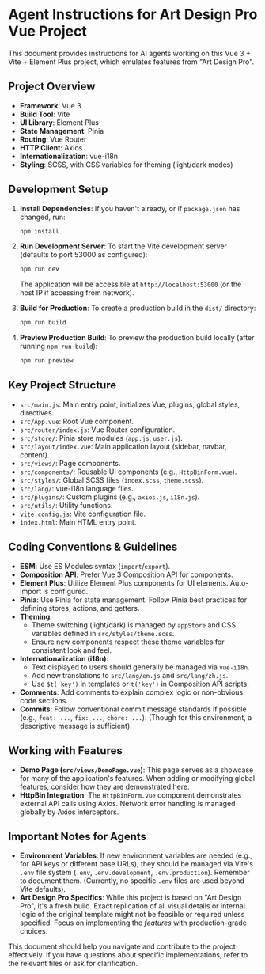 # Agent Instructions for Art Design Pro Vue Project

This document provides instructions for AI agents working on this Vue 3 + Vite + Element Plus project, which emulates features from "Art Design Pro".

## Project Overview

- **Framework**: Vue 3
- **Build Tool**: Vite
- **UI Library**: Element Plus
- **State Management**: Pinia
- **Routing**: Vue Router
- **HTTP Client**: Axios
- **Internationalization**: vue-i18n
- **Styling**: SCSS, with CSS variables for theming (light/dark modes)

## Development Setup

1.  **Install Dependencies**:
    If you haven't already, or if `package.json` has changed, run:
    ```bash
    npm install
    ```

2.  **Run Development Server**:
    To start the Vite development server (defaults to port 53000 as configured):
    ```bash
    npm run dev
    ```
    The application will be accessible at `http://localhost:53000` (or the host IP if accessing from network).

3.  **Build for Production**:
    To create a production build in the `dist/` directory:
    ```bash
    npm run build
    ```

4.  **Preview Production Build**:
    To preview the production build locally (after running `npm run build`):
    ```bash
    npm run preview
    ```

## Key Project Structure

- `src/main.js`: Main entry point, initializes Vue, plugins, global styles, directives.
- `src/App.vue`: Root Vue component.
- `src/router/index.js`: Vue Router configuration.
- `src/store/`: Pinia store modules (`app.js`, `user.js`).
- `src/layout/index.vue`: Main application layout (sidebar, navbar, content).
- `src/views/`: Page components.
- `src/components/`: Reusable UI components (e.g., `HttpBinForm.vue`).
- `src/styles/`: Global SCSS files (`index.scss`, `theme.scss`).
- `src/lang/`: vue-i18n language files.
- `src/plugins/`: Custom plugins (e.g., `axios.js`, `i18n.js`).
- `src/utils/`: Utility functions.
- `vite.config.js`: Vite configuration file.
- `index.html`: Main HTML entry point.

## Coding Conventions & Guidelines

- **ESM**: Use ES Modules syntax (`import`/`export`).
- **Composition API**: Prefer Vue 3 Composition API for components.
- **Element Plus**: Utilize Element Plus components for UI elements. Auto-import is configured.
- **Pinia**: Use Pinia for state management. Follow Pinia best practices for defining stores, actions, and getters.
- **Theming**:
    - Theme switching (light/dark) is managed by `appStore` and CSS variables defined in `src/styles/theme.scss`.
    - Ensure new components respect these theme variables for consistent look and feel.
- **Internationalization (i18n)**:
    - Text displayed to users should generally be managed via `vue-i18n`.
    - Add new translations to `src/lang/en.js` and `src/lang/zh.js`.
    - Use `$t('key')` in templates or `t('key')` in Composition API scripts.
- **Comments**: Add comments to explain complex logic or non-obvious code sections.
- **Commits**: Follow conventional commit message standards if possible (e.g., `feat: ...`, `fix: ...`, `chore: ...`). (Though for this environment, a descriptive message is sufficient).

## Working with Features

- **Demo Page (`src/views/DemoPage.vue`)**: This page serves as a showcase for many of the application's features. When adding or modifying global features, consider how they are demonstrated here.
- **HttpBin Integration**: The `HttpBinForm.vue` component demonstrates external API calls using Axios. Network error handling is managed globally by Axios interceptors.

## Important Notes for Agents

- **Environment Variables**: If new environment variables are needed (e.g., for API keys or different base URLs), they should be managed via Vite's `.env` file system (`.env`, `.env.development`, `.env.production`). Remember to document them. (Currently, no specific `.env` files are used beyond Vite defaults).
- **Art Design Pro Specifics**: While this project is based on "Art Design Pro", it's a fresh build. Exact replication of all visual details or internal logic of the original template might not be feasible or required unless specified. Focus on implementing the *features* with production-grade choices.

This document should help you navigate and contribute to the project effectively. If you have questions about specific implementations, refer to the relevant files or ask for clarification.

